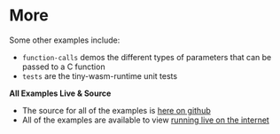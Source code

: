 <h1>More</h1>

Some other examples include:

- `function-calls` demos the different types of parameters that can be passed to a C function
- `tests` are the tiny-wasm-runtime unit tests

**All Examples Live & Source**

- The source for all of the examples is [here on github](https://github.com/twiddlingbits/tiny-wasm-runtime/tree/main/examples)
- All of the examples are available to view [running live on the internet](/examples/dist/index.html)
